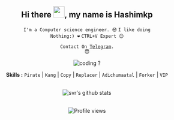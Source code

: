 <div align="center">
<h2>Hi there <img src="https://github.com/svr666/svr666/blob/master/gifs/Hi.gif" width="30px">, my name is Hashimkp</h2>

<div align="center" width="50">

<code>I'm a Computer science engineer. 😎</code>
<code>I like doing Nothing:) ❤</code>
<code>CTRL+V Expert 😉</code>

<code>Contact On <a href="https://t.me/RiDerOO7">Telegram</a>. 😇</code>

<img src="https://github.com/svr666/svr666/blob/master/gifs/coding.gif" alt="coding ?">

<b>Skills :</b> <code>Pirate</code> | <code>Kang</code> | <code>Copy</code> | <code>Replacer</code> | <code>Adichumaatal</code> | <code>Forker</code> | <code>VIP</code>

<br><img src="https://github-readme-stats.vercel.app/api?username=Hashimkp&hide=prs,issues&show_icons=true&title_color=56ec99&text_color=ececec&icon_color=00ffba&bg_color=2c2a2a" alt="svr's github stats">

<br><img src="https://gpvc.artur/svr666io.dev" alt="Profile views">

</div>
